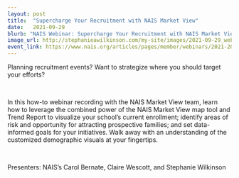```yaml
---
layout: post
title:  "Supercharge Your Recruitment with NAIS Market View"
date:   2021-09-29
blurb: "NAIS Webinar: Supercharge Your Recruitment with NAIS Market View"
image_url: http://stephanieawilkinson.com/my-site/images/2021-09-29_webinar_thumbnail.png
event_link: https://www.nais.org/articles/pages/member/webinars/2021-2022/supercharge-your-recruitment-with-nais-market-view/
---
```

Planning recruitment events? Want to strategize where you should target your efforts?

&nbsp;

In this how-to webinar recording with the NAIS Market View team, learn how to leverage the combined power of the NAIS Market View map tool and Trend Report to visualize your school’s current enrollment; identify areas of risk and opportunity for attracting prospective families; and set data-informed goals for your initiatives. Walk away with an understanding of the customized demographic visuals at your fingertips.

&nbsp;

Presenters: NAIS’s Carol Bernate, Claire Wescott, and Stephanie Wilkinson
